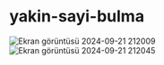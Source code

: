 # yakin-sayi-bulma
![Ekran görüntüsü 2024-09-21 212009](https://github.com/user-attachments/assets/cb7a6e71-723d-4913-9fb1-0c84bbb11ae7)
![Ekran görüntüsü 2024-09-21 212045](https://github.com/user-attachments/assets/c339643e-d8ea-4e99-a958-3f123f6c59c9)
